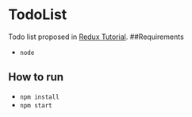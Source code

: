 # TodoList

Todo list proposed in [Redux Tutorial][1].
##Requirements
 - `node` 

## How to run
 - `npm install`
 - `npm start`

[1]: https://redux.js.org/docs/introduction/
